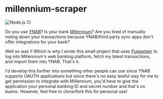 # millennium-scraper

![Node.js CI](https://github.com/laurabrehm/millennium-scraper/workflows/Node.js%20CI/badge.svg)


Do you use [YNAB](https://www.youneedabudget.com)? Is your bank [Millennium](http://millenniumbcp.pt)? Are you tired of manually noting down your transactions because YNAB/third party sync apps don't offer integrations for your bank?

Well so was I! Which is why I wrote this small project that uses [Puppeteer](https://github.com/puppeteer/puppeteer) to log into Millennium's web banking platform, fetch my latest transactions, and import them into YNAB. That's it. 

I'd develop this further into something other people can use since YNAB supports OAUTH applications but since there's no easy lawful way for me to get permission to integrate with Millennium, you'd have to give the application your personal banking ID and secret number and that's no bueno. However, feel free to clone/fork this for personal use!

